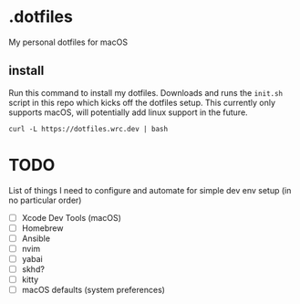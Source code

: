 # .dotfiles

My personal dotfiles for macOS

## install

Run this command to install my dotfiles. Downloads and runs the `init.sh` script in this repo which kicks off the dotfiles setup.  This currently only supports macOS, will potentially add linux support in the future.

```shell
curl -L https://dotfiles.wrc.dev | bash
```

# TODO

List of things I need to configure and automate for simple dev env setup (in no particular order)

- [ ] Xcode Dev Tools (macOS)
- [ ] Homebrew
- [ ] Ansible
- [ ] nvim
- [ ] yabai
- [ ] skhd?
- [ ] kitty
- [ ] macOS defaults (system preferences)
